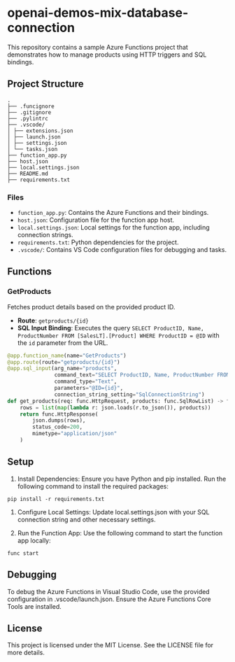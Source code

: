 # openai-demos-mix-database-connection

This repository contains a sample Azure Functions project that demonstrates how to manage products using HTTP triggers and SQL bindings.

## Project Structure
```
. 
├── .funcignore 
├── .gitignore 
├── .pylintrc 
├── .vscode/ 
│ ├── extensions.json 
│ ├── launch.json 
│ ├── settings.json 
│ └── tasks.json 
├── function_app.py 
├── host.json 
├── local.settings.json 
├── README.md 
├── requirements.txt
```

### Files

- `function_app.py`: Contains the Azure Functions and their bindings.
- `host.json`: Configuration file for the function app host.
- `local.settings.json`: Local settings for the function app, including connection strings.
- `requirements.txt`: Python dependencies for the project.
- `.vscode/`: Contains VS Code configuration files for debugging and tasks.

## Functions

### GetProducts

Fetches product details based on the provided product ID.

- **Route**: `getproducts/{id}`
- **SQL Input Binding**: Executes the query `SELECT ProductID, Name, ProductNumber FROM [SalesLT].[Product] WHERE ProductID = @ID` with the `id` parameter from the URL.

```python
@app.function_name(name="GetProducts")
@app.route(route="getproducts/{id}")
@app.sql_input(arg_name="products",
               command_text="SELECT ProductID, Name, ProductNumber FROM [SalesLT].[Product] WHERE ProductID = @ID",
               command_type="Text",
               parameters="@ID={id}",
               connection_string_setting="SqlConnectionString")
def get_products(req: func.HttpRequest, products: func.SqlRowList) -> func.HttpResponse:
    rows = list(map(lambda r: json.loads(r.to_json()), products))
    return func.HttpResponse(
        json.dumps(rows),
        status_code=200,
        mimetype="application/json"
    )

```

## Setup
1. Install Dependencies: Ensure you have Python and pip installed. Run the following command to install the required packages:

```shell
pip install -r requirements.txt
```
1. Configure Local Settings: Update local.settings.json with your SQL connection string and other necessary settings.

1. Run the Function App: Use the following command to start the function app locally:

```shell
func start
```

## Debugging
To debug the Azure Functions in Visual Studio Code, use the provided configuration in .vscode/launch.json. Ensure the Azure Functions Core Tools are installed.

## License
This project is licensed under the MIT License. See the LICENSE file for more details.

